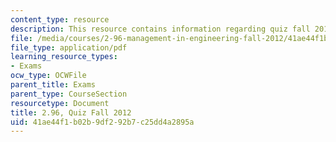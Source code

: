 ```yaml
---
content_type: resource
description: This resource contains information regarding quiz fall 2012.
file: /media/courses/2-96-management-in-engineering-fall-2012/41ae44f1b02b9df292b7c25dd4a2895a_MIT2_96F12_quiz12qs1.pdf
file_type: application/pdf
learning_resource_types:
- Exams
ocw_type: OCWFile
parent_title: Exams
parent_type: CourseSection
resourcetype: Document
title: 2.96, Quiz Fall 2012
uid: 41ae44f1-b02b-9df2-92b7-c25dd4a2895a
---
```

